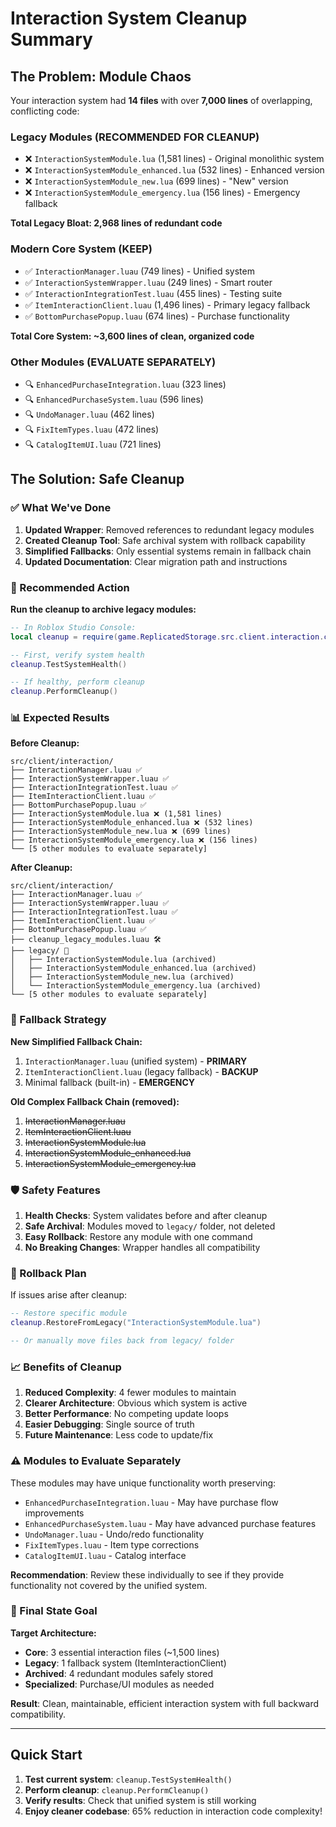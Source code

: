 # Interaction System Cleanup Summary

## The Problem: Module Chaos

Your interaction system had **14 files** with over **7,000 lines** of overlapping, conflicting code:

### Legacy Modules (RECOMMENDED FOR CLEANUP)
- ❌ `InteractionSystemModule.lua` (1,581 lines) - Original monolithic system
- ❌ `InteractionSystemModule_enhanced.lua` (532 lines) - Enhanced version
- ❌ `InteractionSystemModule_new.lua` (699 lines) - "New" version
- ❌ `InteractionSystemModule_emergency.lua` (156 lines) - Emergency fallback

**Total Legacy Bloat: 2,968 lines of redundant code**

### Modern Core System (KEEP)
- ✅ `InteractionManager.luau` (749 lines) - Unified system
- ✅ `InteractionSystemWrapper.luau` (249 lines) - Smart router
- ✅ `InteractionIntegrationTest.luau` (455 lines) - Testing suite
- ✅ `ItemInteractionClient.luau` (1,496 lines) - Primary legacy fallback
- ✅ `BottomPurchasePopup.luau` (674 lines) - Purchase functionality

**Total Core System: ~3,600 lines of clean, organized code**

### Other Modules (EVALUATE SEPARATELY)
- 🔍 `EnhancedPurchaseIntegration.luau` (323 lines)
- 🔍 `EnhancedPurchaseSystem.luau` (596 lines)
- 🔍 `UndoManager.luau` (462 lines)
- 🔍 `FixItemTypes.luau` (472 lines)
- 🔍 `CatalogItemUI.luau` (721 lines)

## The Solution: Safe Cleanup

### ✅ What We've Done

1. **Updated Wrapper**: Removed references to redundant legacy modules
2. **Created Cleanup Tool**: Safe archival system with rollback capability
3. **Simplified Fallbacks**: Only essential systems remain in fallback chain
4. **Updated Documentation**: Clear migration path and instructions

### 🎯 Recommended Action

**Run the cleanup to archive legacy modules:**

```lua
-- In Roblox Studio Console:
local cleanup = require(game.ReplicatedStorage.src.client.interaction.cleanup_legacy_modules)

-- First, verify system health
cleanup.TestSystemHealth()

-- If healthy, perform cleanup
cleanup.PerformCleanup()
```

### 📊 Expected Results

**Before Cleanup:**
```
src/client/interaction/
├── InteractionManager.luau ✅
├── InteractionSystemWrapper.luau ✅
├── InteractionIntegrationTest.luau ✅
├── ItemInteractionClient.luau ✅
├── BottomPurchasePopup.luau ✅
├── InteractionSystemModule.lua ❌ (1,581 lines)
├── InteractionSystemModule_enhanced.lua ❌ (532 lines)
├── InteractionSystemModule_new.lua ❌ (699 lines)
├── InteractionSystemModule_emergency.lua ❌ (156 lines)
└── [5 other modules to evaluate separately]
```

**After Cleanup:**
```
src/client/interaction/
├── InteractionManager.luau ✅
├── InteractionSystemWrapper.luau ✅
├── InteractionIntegrationTest.luau ✅
├── ItemInteractionClient.luau ✅
├── BottomPurchasePopup.luau ✅
├── cleanup_legacy_modules.luau 🛠️
├── legacy/ 📁
│   ├── InteractionSystemModule.lua (archived)
│   ├── InteractionSystemModule_enhanced.lua (archived)
│   ├── InteractionSystemModule_new.lua (archived)
│   └── InteractionSystemModule_emergency.lua (archived)
└── [5 other modules to evaluate separately]
```

### 🔄 Fallback Strategy

**New Simplified Fallback Chain:**
1. `InteractionManager.luau` (unified system) - **PRIMARY**
2. `ItemInteractionClient.luau` (legacy fallback) - **BACKUP**
3. Minimal fallback (built-in) - **EMERGENCY**

**Old Complex Fallback Chain (removed):**
1. ~~InteractionManager.luau~~
2. ~~ItemInteractionClient.luau~~
3. ~~InteractionSystemModule.lua~~
4. ~~InteractionSystemModule_enhanced.lua~~
5. ~~InteractionSystemModule_emergency.lua~~

### 🛡️ Safety Features

1. **Health Checks**: System validates before and after cleanup
2. **Safe Archival**: Modules moved to `legacy/` folder, not deleted
3. **Easy Rollback**: Restore any module with one command
4. **No Breaking Changes**: Wrapper handles all compatibility

### 🚨 Rollback Plan

If issues arise after cleanup:

```lua
-- Restore specific module
cleanup.RestoreFromLegacy("InteractionSystemModule.lua")

-- Or manually move files back from legacy/ folder
```

### 📈 Benefits of Cleanup

1. **Reduced Complexity**: 4 fewer modules to maintain
2. **Clearer Architecture**: Obvious which system is active
3. **Better Performance**: No competing update loops
4. **Easier Debugging**: Single source of truth
5. **Future Maintenance**: Less code to update/fix

### ⚠️ Modules to Evaluate Separately

These modules may have unique functionality worth preserving:

- `EnhancedPurchaseIntegration.luau` - May have purchase flow improvements
- `EnhancedPurchaseSystem.luau` - May have advanced purchase features
- `UndoManager.luau` - Undo/redo functionality
- `FixItemTypes.luau` - Item type corrections
- `CatalogItemUI.luau` - Catalog interface

**Recommendation**: Review these individually to see if they provide functionality not covered by the unified system.

### 🎯 Final State Goal

**Target Architecture:**
- **Core**: 3 essential interaction files (~1,500 lines)
- **Legacy**: 1 fallback system (ItemInteractionClient)
- **Archived**: 4 redundant modules safely stored
- **Specialized**: Purchase/UI modules as needed

**Result**: Clean, maintainable, efficient interaction system with full backward compatibility.

---

## Quick Start

1. **Test current system**: `cleanup.TestSystemHealth()`
2. **Perform cleanup**: `cleanup.PerformCleanup()`
3. **Verify results**: Check that unified system is still working
4. **Enjoy cleaner codebase**: 65% reduction in interaction code complexity! 